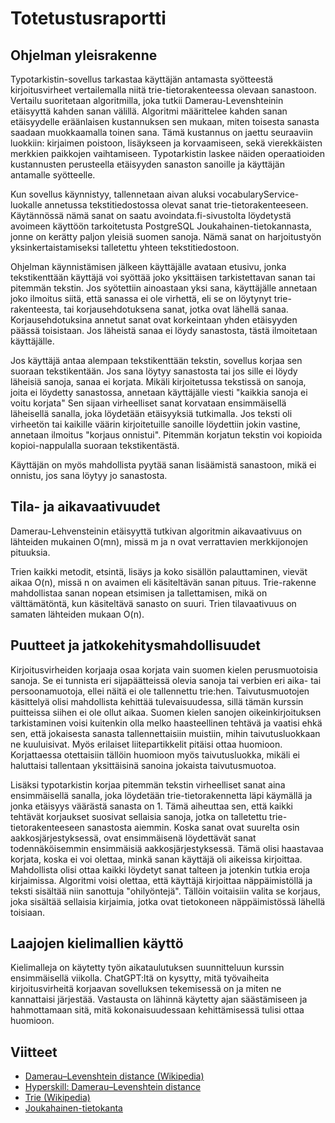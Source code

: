 # Totetustusraportti

## Ohjelman yleisrakenne
Typotarkistin-sovellus tarkastaa käyttäjän antamasta syötteestä kirjoitusvirheet vertailemalla niitä trie-tietorakenteessa olevaan sanastoon. Vertailu suoritetaan algoritmilla, joka tutkii Damerau-Levenshteinin etäisyyttä kahden sanan välillä. Algoritmi määrittelee kahden sanan etäisyydelle eräänlaisen kustannuksen sen mukaan, miten toisesta sanasta saadaan muokkaamalla toinen sana. Tämä kustannus on jaettu seuraaviin luokkiin: kirjaimen poistoon, lisäykseen ja korvaamiseen, sekä vierekkäisten merkkien paikkojen vaihtamiseen. Typotarkistin laskee näiden operaatioiden kustannusten perusteella etäisyyden sanaston sanoille ja käyttäjän antamalle syötteelle. 

Kun sovellus käynnistyy, tallennetaan aivan aluksi vocabularyService-luokalle annetussa tekstitiedostossa olevat sanat trie-tietorakenteeseen. Käytännössä nämä sanat on saatu avoindata.fi-sivustolta löydetystä avoimeen käyttöön tarkoitetusta PostgreSQL Joukahainen-tietokannasta, jonne on kerätty paljon yleisiä suomen sanoja. Nämä sanat on harjoitustyön yksinkertaistamiseksi talletettu yhteen tekstitiedostoon. 

Ohjelman käynnistämisen jälkeen käyttäjälle avataan etusivu, jonka tekstikenttään käyttäjä voi syöttää joko yksittäisen tarkistettavan sanan tai pitemmän tekstin. Jos syötettiin ainoastaan yksi sana, käyttäjälle annetaan joko ilmoitus siitä, että sanassa ei ole virhettä, eli se on löytynyt trie-rakenteesta, tai korjausehdotuksena sanat, jotka ovat lähellä sanaa. Korjausehdotuksina annetut sanat ovat korkeintaan yhden etäisyyden päässä toisistaan. Jos läheistä sanaa ei löydy sanastosta, tästä ilmoitetaan käyttäjälle.

Jos käyttäjä antaa alempaan tekstikenttään tekstin, sovellus korjaa sen suoraan tekstikentään. Jos sana löytyy sanastosta tai jos sille ei löydy läheisiä sanoja, sanaa ei korjata. Mikäli kirjoitetussa tekstissä on sanoja, joita ei löydetty sanastossa, annetaan käyttäjälle viesti "kaikkia sanoja ei voitu korjata" Sen sijaan virheelliset sanat korvataan ensimmäisellä läheisellä sanalla, joka löydetään etäisyyksiä tutkimalla. Jos teksti oli virheetön tai kaikille väärin kirjoitetuille sanoille löydettiin jokin vastine, annetaan ilmoitus "korjaus onnistui".
Pitemmän korjatun tekstin voi kopioida kopioi-nappulalla suoraan tekstikentästä.

Käyttäjän on myös mahdollista pyytää sanan lisäämistä sanastoon, mikä ei onnistu, jos sana löytyy jo sanastosta.

## Tila- ja aikavaativuudet

Damerau-Lehvensteinin etäisyyttä tutkivan algoritmin aikavaativuus on lähteiden mukainen O(mn), missä m ja n ovat verrattavien merkkijonojen pituuksia.

Trien kaikki metodit, etsintä, lisäys ja koko sisällön palauttaminen, vievät aikaa O(n), missä n on avaimen eli käsiteltävän sanan pituus. Trie-rakenne mahdollistaa sanan nopean etsimisen ja tallettamisen, mikä on välttämätöntä, kun käsiteltävä sanasto on suuri. Trien tilavaativuus on samaten lähteiden mukaan O(n).



## Puutteet ja jatkokehitysmahdollisuudet

Kirjoitusvirheiden korjaaja osaa korjata vain suomen kielen perusmuotoisia sanoja. Se ei tunnista eri sijapäätteissä olevia sanoja tai verbien eri aika- tai persoonamuotoja, ellei näitä ei ole tallennettu trie:hen. Taivutusmuotojen käsittelyä olisi mahdollista kehittää tulevaisuudessa, sillä tämän kurssin puitteissa siihen ei ole ollut aikaa. Suomen kielen sanojen oikeinkirjoituksen tarkistaminen voisi kuitenkin olla melko haasteellinen tehtävä ja vaatisi ehkä sen, että jokaisesta sanasta tallennettaisiin muistiin, mihin taivutusluokkaan ne kuuluisivat. Myös erilaiset liitepartikkelit pitäisi ottaa huomioon. Korjattaessa otettaisiin tällöin huomioon myös taivutusluokka, mikäli ei haluttaisi tallentaan yksittäisinä sanoina jokaista taivutusmuotoa.

Lisäksi typotarkistin korjaa pitemmän tekstin virheelliset sanat aina ensimmäisellä sanalla, joka löydetään trie-tietorakennetta läpi käymällä ja jonka etäisyys väärästä sanasta on 1. Tämä aiheuttaa sen, että kaikki tehtävät korjaukset suosivat sellaisia sanoja, jotka on talletettu trie-tietorakenteeseen sanastosta aiemmin. Koska sanat ovat suurelta osin aakkosjärjestyksessä, ovat ensimmäisenä löydettävät sanat todennäköisemmin ensimmäisiä aakkosjärjestyksessä. Tämä olisi haastavaa korjata, koska ei voi olettaa, minkä sanan käyttäjä oli aikeissa kirjoittaa. Mahdollista olisi ottaa kaikki löydetyt sanat talteen ja jotenkin tutkia eroja kirjaimissa. Algoritmi voisi olettaa, että käyttäjä kirjoittaa näppäimistöllä ja teksti sisältää niin sanottuja "ohilyöntejä". Tällöin voitaisiin valita se korjaus, joka sisältää sellaisia kirjaimia, jotka ovat tietokoneen näppäimistössä lähellä toisiaan.


## Laajojen kielimallien käyttö
Kielimalleja on käytetty työn aikataulutuksen suunnitteluun kurssin ensimmäisellä viikolla. ChatGPT:ltä on kysytty, mitä työvaiheita kirjoitusvirheitä korjaavan sovelluksen tekemisessä on ja miten ne kannattaisi järjestää. Vastausta on lähinnä käytetty ajan säästämiseen ja hahmottamaan sitä, mitä kokonaisuudessaan kehittämisessä tulisi ottaa huomioon.

## Viitteet

- [Damerau–Levenshtein distance (Wikipedia)](https://en.wikipedia.org/wiki/Damerau%E2%80%93Levenshtein_distance)
- [Hyperskill: Damerau–Levenshtein distance](https://hyperskill.org/learn/step/18819)
- [Trie (Wikipedia)](https://en.wikipedia.org/wiki/Trie)
- [Joukahainen-tietokanta](https://joukahainen.puimula.org/)

